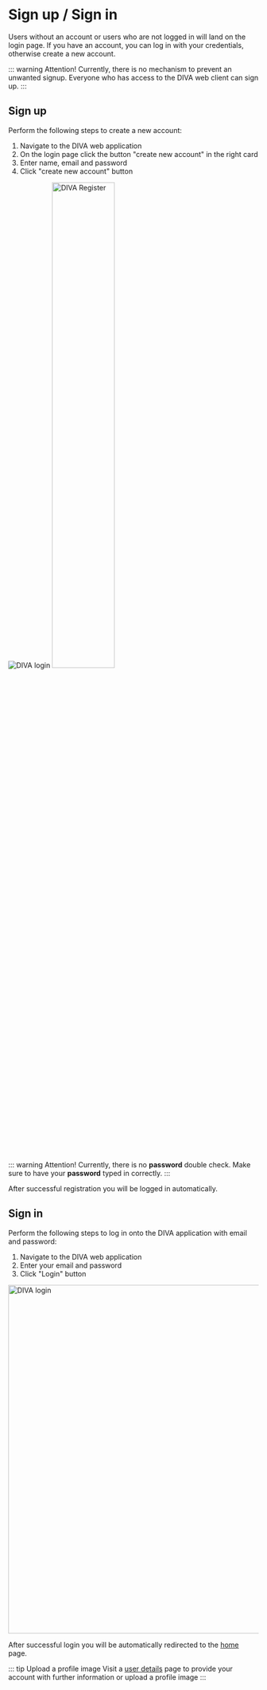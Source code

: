 # Sign up / Sign in

Users without an account or users who are not logged in will land on the login page. If you have an account, 
you can log in with your credentials, otherwise create a new account.

::: warning Attention!
Currently, there is no mechanism to prevent an unwanted signup. Everyone who has access to the DIVA web client can sign up.
:::

## Sign up

Perform the following steps to create a new account:

1. Navigate to the DIVA web application
2. On the login page click the button "create new account" in the right card 
2. Enter name, email and password
3. Click "create new account" button

<div class="flex-col sm:flex-row flex justify-center">
    <img class="rounded-lg w-full sm:w-1/2" :src="$withBase('/assets/screenshots/login.png')" alt="DIVA login">
    <img class="rounded-lg w-full sm:w-1/2" :src="$withBase('/assets/screenshots/signup.png')" width="50%"  alt="DIVA Register">
</div>

::: warning Attention!
Currently, there is no **password** double check. Make sure to have your **password** typed in correctly.
:::

After successful registration you will be logged in automatically.

## Sign in

Perform the following steps to log in onto the DIVA application with email and password:

1. Navigate to the DIVA web application
2. Enter your email and password
3. Click "Login" button 

<div class="flex justify-center">
    <img class="rounded-lg" :src="$withBase('/assets/screenshots/login.png')" width="700" alt="DIVA login">
</div>

After successful login you will be automatically redirected to the [home](./home.md) page. 

::: tip Upload a profile image
Visit a [user details](./user.md) page to provide your account with further information or upload a profile image
:::
